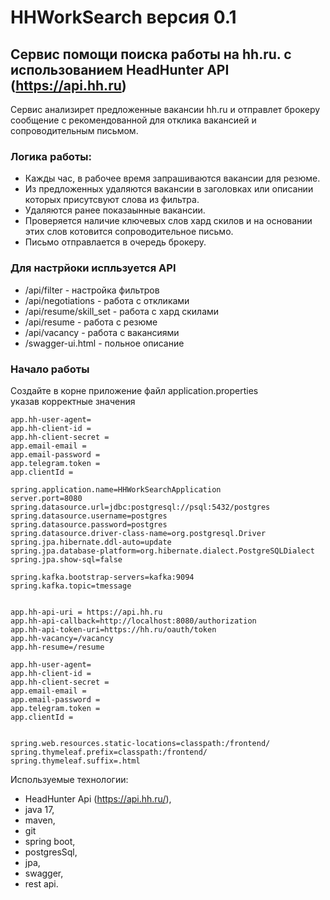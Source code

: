# HHWorkSearch версия 0.1

## Сервис помощи поиска работы на hh.ru. с использованием HeadHunter API (https://api.hh.ru)

Сервис анализирет предложенные вакансии hh.ru и отправлет брокеру сообщение с рекомендованной для отклика вакансией и сопроводительным письмом.

### Логика работы:
- Кажды час, в рабочее время запрашиваются вакансии для резюме.
- Из предложенных удаляются вакансии в заголовках или описании которых присутсвуют слова из фильтра.
- Удаляются ранее показаынные вакансии.
- Проверяется наличие ключевых слов хард скилов и на основании этих слов котовится сопроводительное письмо.
- Письмо отправлается в очередь брокеру.

### Для настрйоки испльзуется API
- /api/filter - настройка фильтров
- /api/negotiations -  работа с откликами
- /api/resume/skill_set -  работа с хард скилами
- /api/resume -  работа с резюме
- /api/vacancy - работа с вакансиями
- /swagger-ui.html - польное описание

### Начало работы
Создайте в корне приложение файл application.properties<br>
указав корректные значения
```
app.hh-user-agent= 
app.hh-client-id = 
app.hh-client-secret = 
app.email-email = 
app.email-password = 
app.telegram.token =
app.clientId =
```
```
spring.application.name=HHWorkSearchApplication
server.port=8080
spring.datasource.url=jdbc:postgresql://psql:5432/postgres
spring.datasource.username=postgres
spring.datasource.password=postgres
spring.datasource.driver-class-name=org.postgresql.Driver
spring.jpa.hibernate.ddl-auto=update
spring.jpa.database-platform=org.hibernate.dialect.PostgreSQLDialect
spring.jpa.show-sql=false

spring.kafka.bootstrap-servers=kafka:9094
spring.kafka.topic=tmessage


app.hh-api-uri = https://api.hh.ru
app.hh-api-callback=http://localhost:8080/authorization
app.hh-api-token-uri=https://hh.ru/oauth/token
app.hh-vacancy=/vacancy
app.hh-resume=/resume

app.hh-user-agent= 
app.hh-client-id = 
app.hh-client-secret = 
app.email-email = 
app.email-password = 
app.telegram.token =
app.clientId =


spring.web.resources.static-locations=classpath:/frontend/
spring.thymeleaf.prefix=classpath:/frontend/
spring.thymeleaf.suffix=.html
```

Используемые технологии:
- HeadHunter Api (https://api.hh.ru/),
- java 17,
- maven,
- git
- spring boot,
- postgresSql,
- jpa,
- swagger,
- rest api.

